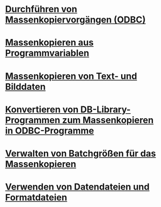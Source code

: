 # [Durchführen von Massenkopiervorgängen (ODBC)](performing-bulk-copy-operations-odbc.md)
# [Massenkopieren aus Programmvariablen](bulk-copying-from-program-variables.md)
# [Massenkopieren von Text- und Bilddaten](bulk-copying-text-and-image-data.md)
# [Konvertieren von DB-Library-Programmen zum Massenkopieren in ODBC-Programme](converting-from-db-library-to-odbc-bulk-copy.md)
# [Verwalten von Batchgrößen für das Massenkopieren](managing-bulk-copy-batch-sizes.md)
# [Verwenden von Datendateien und Formatdateien](using-data-files-and-format-files.md)
